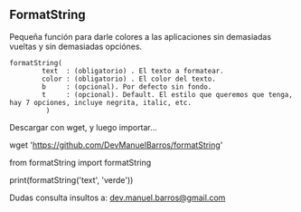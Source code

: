 FormatString
------------

Pequeña función para darle colores a las aplicaciones sin demasiadas vueltas y 
sin demasiadas opciónes.


```
formatString(
		text  : (obligatorio) . El texto a formatear.
		color : (obligatorio) . El color del texto.
		b     : (opcional). Por defecto sin fondo.
		t     : (opcional). Default. El estilo que queremos que tenga, hay 7 opciones, incluye negrita, italic, etc.
	     )
```


Descargar con wget, y luego importar... 

wget 'https://github.com/DevManuelBarros/formatString'

from formatString import formatString
 
print(formatString('text', 'verde'))


Dudas consulta insultos a: dev.manuel.barros@gmail.com
